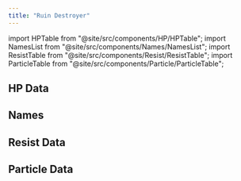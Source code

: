 ```yaml
---
title: "Ruin Destroyer"
---
```


import HPTable from "@site/src/components/HP/HPTable";
import NamesList from "@site/src/components/Names/NamesList";
import ResistTable from "@site/src/components/Resist/ResistTable";
import ParticleTable from "@site/src/components/Particle/ParticleTable";

## HP Data

<HPTable item_key="ruindestroyer" data_src="enemy" />

## Names

<NamesList item_key="ruindestroyer" data_src="enemy" />

## Resist Data

<ResistTable item_key="ruindestroyer" data_src="enemy" />

## Particle Data

<ParticleTable item_key="ruindestroyer" data_src="enemy" />